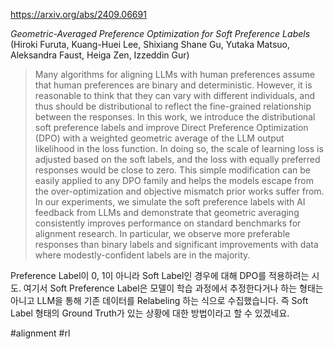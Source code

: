 https://arxiv.org/abs/2409.06691

*Geometric-Averaged Preference Optimization for Soft Preference Labels* (Hiroki Furuta, Kuang-Huei Lee, Shixiang Shane Gu, Yutaka Matsuo, Aleksandra Faust, Heiga Zen, Izzeddin Gur)

> Many algorithms for aligning LLMs with human preferences assume that human preferences are binary and deterministic. However, it is reasonable to think that they can vary with different individuals, and thus should be distributional to reflect the fine-grained relationship between the responses. In this work, we introduce the distributional soft preference labels and improve Direct Preference Optimization (DPO) with a weighted geometric average of the LLM output likelihood in the loss function. In doing so, the scale of learning loss is adjusted based on the soft labels, and the loss with equally preferred responses would be close to zero. This simple modification can be easily applied to any DPO family and helps the models escape from the over-optimization and objective mismatch prior works suffer from. In our experiments, we simulate the soft preference labels with AI feedback from LLMs and demonstrate that geometric averaging consistently improves performance on standard benchmarks for alignment research. In particular, we observe more preferable responses than binary labels and significant improvements with data where modestly-confident labels are in the majority.

Preference Label이 0, 1이 아니라 Soft Label인 경우에 대해 DPO를 적용하려는 시도. 여기서 Soft Preference Label은 모델이 학습 과정에서 추정한다거나 하는 형태는 아니고 LLM을 통해 기존 데이터를 Relabeling 하는 식으로 수집했습니다. 즉 Soft Label 형태의 Ground Truth가 있는 상황에 대한 방법이라고 할 수 있겠네요.

#alignment #rl 
